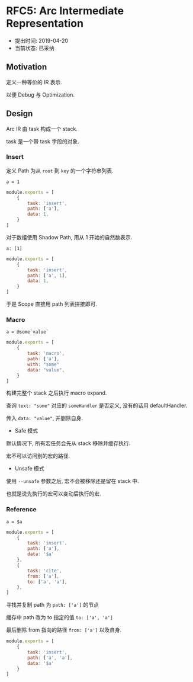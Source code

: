 RFC5: Arc Intermediate Representation
=====================================

- 提出时间: 2019-04-20
- 当前状态: 已采纳

## Motivation

定义一种等价的 IR 表示.

以便 Debug 与 Optimization.

## Design

Arc IR 由 task 构成一个 stack.

task 是一个带 task 字段的对象.

### Insert
定义 Path 为从 `root` 到 `key` 的一个字符串列表.

```text
a = 1
```



```js
module.exports = [
    {
        task: 'insert',
        path: ['a'],
        data: 1,
    }
]
```


对于数组使用 Shadow Path, 用从 1 开始的自然数表示.

```text
a: [1]
```

```js
module.exports = [
    {
        task: 'insert',
        path: ['a', 1],
        data: 1,
    }
]
```

于是 Scope 直接用 path 列表拼接即可.

### Macro

```text
a = @some`value`
```

```js
module.exports = [
    {
        task: 'macro',
        path: ['a'],
        with: "some"
        data: "value",
    }
]
```

构建完整个 stack 之后执行 macro expand.

查询 `text: "some"` 对应的 `someHandler` 是否定义, 没有的话用 defaultHandler.

传入 `data: "value"`, 并删除自身.

- Safe 模式

默认情况下, 所有宏任务会先从 stack 移除并缓存执行.

宏不可以访问别的宏的路径.

- Unsafe 模式

使用 `--unsafe` 参数之后, 宏不会被移除还是留在 stack 中.

也就是说先执行的宏可以变动后执行的宏.

### Reference

```text
a = $a
```


```js
module.exports = [
    {
        task: 'insert',
        path: ['a'],
        data: '$a'
    },
    {
        task: 'cite',
        from: ['a'],
        to: ['a', 'a'],
    },
]
```

寻找并复制 path 为 `path: ['a']` 的节点

缓存中 path 改为 to 指定的值 `to: ['a', 'a']`

最后删除 from 指向的路径 `from: ['a']` 以及自身.

```js
module.exports = [
    {
        task: 'insert',
        path: ['a', 'a'],
        data: '$a'
    }
]
```


